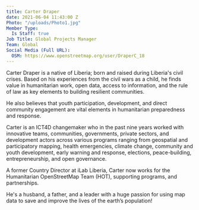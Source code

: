 ```yaml
---
title: Carter Draper
date: 2021-06-04 11:43:00 Z
Photo: "/uploads/Photo1.jpg"
Member Type:
  Is Staff: true
Job Title: Global Projects Manager
Team: Global
Social Media (Full URL):
  OSM: https://www.openstreetmap.org/user/DraperC_18
---
```


Carter Draper is a native of Liberia; born and raised during Liberia's civil crises. Based on his experiences from the civil wars as a child, he finds value in humanitarian work, open data, access to information, and the rule of law as key elements to building resilient communities. 

He also believes that youth participation, development, and direct community engagement are vital elements in humanitarian preparedness and response.

Carter is an ICT4D changemaker who in the past nine years worked with innovative teams, communities, governments, private sectors, and development actors across various programs ranging from geospatial and participatory mapping, health emergencies, climate change, community and youth development, early warning and response, elections,  peace-building, entrepreneurship, and open governance.
 
A former Country Director at iLab Liberia, Carter now works for the Humanitarian OpenStreetMap Team (HOT), supporting programs, and partnerships.

He's a husband, a father, and a leader with a huge passion for using map data to save and improve the lives of the earth’s population!
